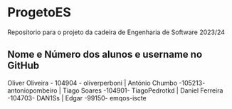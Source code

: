 # ProgetoES
Repositorio para o projeto da cadeira de Engenharia de Software 2023/24

## Nome e Número dos alunos e username no GitHub
 Oliver Oliveira - 104904 - oliverperboni | António Chumbo  -105213- antoniopombeiro | Tiago Soares -104901- TiagoPedrotkd | Daniel Ferreira -104703- DAN1Ss | Edgar -99150- emqos-iscte
